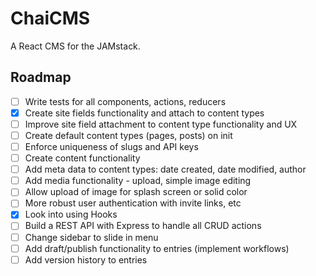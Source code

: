 # ChaiCMS

A React CMS for the JAMstack.

## Roadmap

- [ ] Write tests for all components, actions, reducers
- [x] Create site fields functionality and attach to content types
- [ ] Improve site field attachment to content type functionality and UX
- [ ] Create default content types (pages, posts) on init
- [ ] Enforce uniqueness of slugs and API keys
- [ ] Create content functionality
- [ ] Add meta data to content types: date created, date modified, author
- [ ] Add media functionality - upload, simple image editing
- [ ] Allow upload of image for splash screen or solid color
- [ ] More robust user authentication with invite links, etc
- [x] Look into using Hooks
- [ ] Build a REST API with Express to handle all CRUD actions
- [ ] Change sidebar to slide in menu
- [ ] Add draft/publish functionality to entries (implement workflows)
- [ ] Add version history to entries
